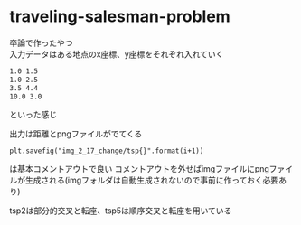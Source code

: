 # traveling-salesman-problem
卒論で作ったやつ<br>
入力データはある地点のx座標、y座標をそれぞれ入れていく
```:input.txt
1.0 1.5
1.0 2.5
3.5 4.4
10.0 3.0
```
といった感じ

出力は距離とpngファイルがでてくる
```
plt.savefig("img_2_17_change/tsp{}".format(i+1)) 
```
は基本コメントアウトで良い
コメントアウトを外せばimgファイルにpngファイルが生成される(imgフォルダは自動生成されないので事前に作っておく必要あり)

tsp2は部分的交叉と転座、tsp5は順序交叉と転座を用いている

